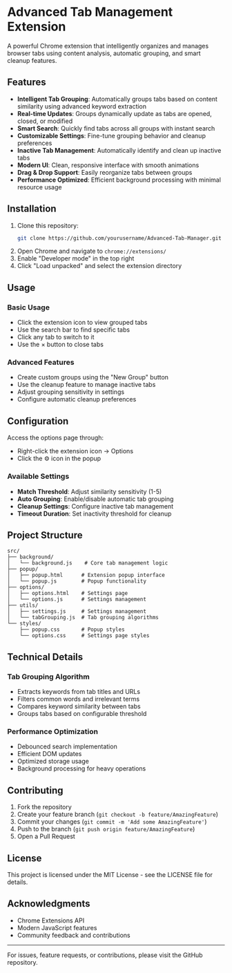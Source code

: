 # Advanced Tab Management Extension

A powerful Chrome extension that intelligently organizes and manages browser tabs using content analysis, automatic grouping, and smart cleanup features.

## Features

- **Intelligent Tab Grouping**: Automatically groups tabs based on content similarity using advanced keyword extraction
- **Real-time Updates**: Groups dynamically update as tabs are opened, closed, or modified
- **Smart Search**: Quickly find tabs across all groups with instant search
- **Customizable Settings**: Fine-tune grouping behavior and cleanup preferences
- **Inactive Tab Management**: Automatically identify and clean up inactive tabs
- **Modern UI**: Clean, responsive interface with smooth animations
- **Drag & Drop Support**: Easily reorganize tabs between groups
- **Performance Optimized**: Efficient background processing with minimal resource usage

## Installation

1. Clone this repository:
   ```bash
   git clone https://github.com/yourusername/Advanced-Tab-Manager.git
   ```
2. Open Chrome and navigate to `chrome://extensions/`
3. Enable "Developer mode" in the top right
4. Click "Load unpacked" and select the extension directory

## Usage

### Basic Usage
- Click the extension icon to view grouped tabs
- Use the search bar to find specific tabs
- Click any tab to switch to it
- Use the × button to close tabs

### Advanced Features
- Create custom groups using the "New Group" button
- Use the cleanup feature to manage inactive tabs
- Adjust grouping sensitivity in settings
- Configure automatic cleanup preferences

## Configuration

Access the options page through:
- Right-click the extension icon → Options
- Click the ⚙️ icon in the popup

### Available Settings
- **Match Threshold**: Adjust similarity sensitivity (1-5)
- **Auto Grouping**: Enable/disable automatic tab grouping
- **Cleanup Settings**: Configure inactive tab management
- **Timeout Duration**: Set inactivity threshold for cleanup

## Project Structure

```
src/
├── background/
│   └── background.js    # Core tab management logic
├── popup/
│   ├── popup.html      # Extension popup interface
│   └── popup.js        # Popup functionality
├── options/
│   ├── options.html    # Settings page
│   └── options.js      # Settings management
├── utils/
│   ├── settings.js     # Settings management
│   └── tabGrouping.js  # Tab grouping algorithms
└── styles/
    ├── popup.css       # Popup styles
    └── options.css     # Settings page styles
```

## Technical Details

### Tab Grouping Algorithm
- Extracts keywords from tab titles and URLs
- Filters common words and irrelevant terms
- Compares keyword similarity between tabs
- Groups tabs based on configurable threshold

### Performance Optimization
- Debounced search implementation
- Efficient DOM updates
- Optimized storage usage
- Background processing for heavy operations

## Contributing

1. Fork the repository
2. Create your feature branch (`git checkout -b feature/AmazingFeature`)
3. Commit your changes (`git commit -m 'Add some AmazingFeature'`)
4. Push to the branch (`git push origin feature/AmazingFeature`)
5. Open a Pull Request

## License

This project is licensed under the MIT License - see the LICENSE file for details.

## Acknowledgments

- Chrome Extensions API
- Modern JavaScript features
- Community feedback and contributions

---

For issues, feature requests, or contributions, please visit the GitHub repository.
